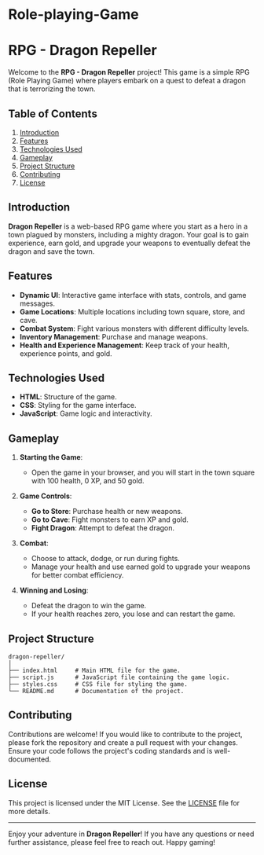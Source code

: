 # Role-playing-Game
# RPG - Dragon Repeller

Welcome to the **RPG - Dragon Repeller** project! This game is a simple RPG (Role Playing Game) where players embark on a quest to defeat a dragon that is terrorizing the town. 

## Table of Contents
1. [Introduction](#introduction)
2. [Features](#features)
3. [Technologies Used](#technologies-used)
4. [Gameplay](#gameplay)
5. [Project Structure](#project-structure)
6. [Contributing](#contributing)
7. [License](#license)

## Introduction
**Dragon Repeller** is a web-based RPG game where you start as a hero in a town plagued by monsters, including a mighty dragon. Your goal is to gain experience, earn gold, and upgrade your weapons to eventually defeat the dragon and save the town.

## Features
- **Dynamic UI**: Interactive game interface with stats, controls, and game messages.
- **Game Locations**: Multiple locations including town square, store, and cave.
- **Combat System**: Fight various monsters with different difficulty levels.
- **Inventory Management**: Purchase and manage weapons.
- **Health and Experience Management**: Keep track of your health, experience points, and gold.

## Technologies Used
- **HTML**: Structure of the game.
- **CSS**: Styling for the game interface.
- **JavaScript**: Game logic and interactivity.

## Gameplay
1. **Starting the Game**:
    - Open the game in your browser, and you will start in the town square with 100 health, 0 XP, and 50 gold.
    
2. **Game Controls**:
    - **Go to Store**: Purchase health or new weapons.
    - **Go to Cave**: Fight monsters to earn XP and gold.
    - **Fight Dragon**: Attempt to defeat the dragon.

3. **Combat**:
    - Choose to attack, dodge, or run during fights.
    - Manage your health and use earned gold to upgrade your weapons for better combat efficiency.

4. **Winning and Losing**:
    - Defeat the dragon to win the game.
    - If your health reaches zero, you lose and can restart the game.

## Project Structure
```plaintext
dragon-repeller/
│
├── index.html     # Main HTML file for the game.
├── script.js      # JavaScript file containing the game logic.
├── styles.css     # CSS file for styling the game.
└── README.md      # Documentation of the project.
```

## Contributing
Contributions are welcome! If you would like to contribute to the project, please fork the repository and create a pull request with your changes. Ensure your code follows the project's coding standards and is well-documented.

## License
This project is licensed under the MIT License. See the [LICENSE](LICENSE) file for more details.

---

Enjoy your adventure in **Dragon Repeller**! If you have any questions or need further assistance, please feel free to reach out. Happy gaming!
